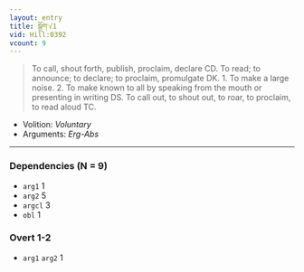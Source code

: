 ```yaml
---
layout: entry
title: སྒྲོག་√1
vid: Hill:0392
vcount: 9
---
```

> To call, shout forth, publish, proclaim, declare CD\. To read; to announce; to declare; to proclaim, promulgate DK\. 1\. To make a large noise\. 2\. To make known to all by speaking from the mouth or presenting in writing DS\. To call out, to shout out, to roar, to proclaim, to read aloud TC\.

* Volition: _Voluntary_
* Arguments: _Erg-Abs_

---

### Dependencies (N = 9)
* `arg1` 1
* `arg2` 5
* `argcl` 3
* `obl` 1


### Overt 1-2
* `arg1` `arg2` 1
